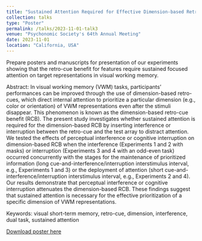 ```yaml
---
title: "Sustained Attention Required for Effective Dimension-based Retro-Cue Benefit in Visual Working Memory"
collection: talks
type: "Poster"
permalink: /talks/2023-11-01-talk3
venue: "Psychonomic Society's 64th Annual Meeting"
date: 2023-11-01
location: "California, USA"
---
```


Prepare posters and manuscripts for presentation of our experiments showing that the retro-cue benefit for features require sustained focused attention on target representations in visual working memory.

Abstract: In visual working memory (VWM) tasks, participants’ performances can be improved through the use of dimension-based retro-cues, which direct internal attention to prioritize a particular dimension (e.g., color or orientation) of VWM representations even after the stimuli disappear. This phenomenon is known as the dimension-based retro-cue benefit (RCB). The present study investigates whether sustained attention is required for the dimension-based RCB by inserting interference or interruption between the retro-cue and the test array to distract attention. We tested the effects of perceptual interference or cognitive interruption on dimension-based RCB when the interference (Experiments 1 and 2 with masks) or interruption (Experiments 3 and 4 with an odd-even task) occurred concurrently with the stages for the maintenance of prioritized information (long cue-and-interference/interruption interstimulus interval, e.g., Experiments 1 and 3) or the deployment of attention (short cue-and-interference/interruption interstimulus interval, e.g., Experiments 2 and 4). Our results demonstrate that perceptual interference or cognitive interruption attenuates the dimension-based RCB. These findings suggest that sustained attention is necessary for the effective prioritization of a specific dimension of VWM representations.

Keywords: visual short-term memory, retro-cue, dimension, interference, dual task, sustained attention

[Download poster here](http://ruyil.github.io/Ruyi_Liu.github.io/paper/poster1.pdf)
